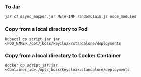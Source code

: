 ### To Jar
`jar cf async_mapper.jar META-INF randomClaim.js node_modules`
### Copy from a local directory to Pod
`kubectl cp script_jar.jar <POD_NAME>:/opt/jboss/keycloak/standalone/deployments`
### Copy from a local directory to Docker Container
`docker cp script_jar.jar <Container_id>:/opt/jboss/keycloak/standalone/deployments`
